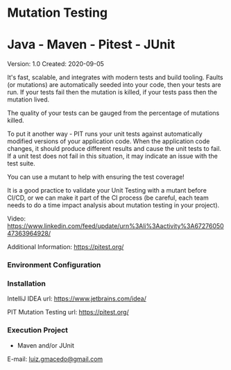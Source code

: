 # Mutation Testing 
# Java - Maven - Pitest - JUnit

Version: 1.0
Created: 2020-09-05

It's fast, scalable, and integrates with modern tests and build tooling.
Faults (or mutations) are automatically seeded into your code, then your tests are run. If your tests fail then the mutation is killed, if your tests pass then the mutation lived.

The quality of your tests can be gauged from the percentage of mutations killed.

To put it another way - PIT runs your unit tests against automatically modified versions of your application code. When the application code changes, it should produce different results and cause the unit tests to fail. If a unit test does not fail in this situation, it may indicate an issue with the test suite.

You can use a mutant to help with ensuring the test coverage!

It is a good practice to validate your Unit Testing with a mutant before CI/CD, or we can make it part of the CI process (be careful, each team needs to do a time impact analysis about mutation testing in your project).

Video: https://www.linkedin.com/feed/update/urn%3Ali%3Aactivity%3A6727605047363964928/

Additional Information: https://pitest.org/

### Environment Configuration ###
### Installation ###
IntelliJ IDEA
url: https://www.jetbrains.com/idea/ 

PIT Mutation Testing
url: https://pitest.org/


### Execution Project ###
  - Maven and/or JUnit
  
E-mail: luiz.gmacedo@gmail.com
